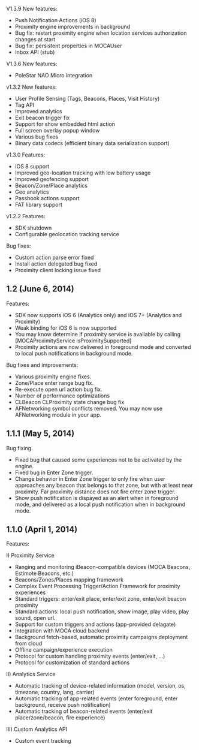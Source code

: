 V1.3.9
New features:
- Push Notification Actions (iOS 8)
- Proximity engine improvements in background
- Bug fix: restart proximity engine when location services authorization changes at start
- Bug fix: persistent properties in MOCAUser
- Inbox API (stub)

V1.3.6
New features:
- PoleStar NAO Micro integration

v1.3.2
New features:
- User Profile Sensing (Tags, Beacons, Places, Visit History)
- Tag API
- Improved analytics
- Exit beacon trigger fix
- Support for show embedded html action
- Full screen overlay popup window
- Various bug fixes
- Binary data codecs (efficient binary data serialization support)

v1.3.0
Features:
- iOS 8 support
- Improved geo-location tracking with low battery usage
- Improved geofencing support
- Beacon/Zone/Place analytics
- Geo analytics
- Passbook actions support
- FAT library support

v1.2.2
Features:
- SDK shutdown
- Configurable geolocation tracking service

Bug fixes:
- Custom action parse error fixed
- Install action delegated bug fixed
- Proximity client locking issue fixed

## 1.2 (June 6, 2014)

Features:
  - SDK now supports iOS 6 (Analytics only) and iOS 7+ (Analytics and Proximity)
  - Weak binding for iOS 6 is now supported
  - You may know determine if proximity service is available by calling [MOCAProximityService isProximitySupported]
  - Proximity actions are now delivered in foreground mode and converted to local push notifications in background mode.

Bug fixes and improvements:
  - Various proximity engine fixes.
  - Zone/Place enter range bug fix.
  - Re-execute open url action bug fix.
  - Number of performance optimizations
  - CLBeacon CLProximity state change bug fix
  - AFNetworking symbol conflicts removed. You may now use AFNetworking module in your app.

## 1.1.1 (May 5, 2014)

Bug fixing.

- Fixed bug that caused some experiences not to be activated by the engine.
- Fixed bug in Enter Zone trigger.
- Change behavior in Enter Zone trigger to only fire when user approaches any beacon that belongs to that zone, but with at least near proximity. Far proximity distance does not fire enter zone trigger.
- Show push notification is dispayed as an alert when in foreground mode, and delivered as a local push notification when in background mode.

## 1.1.0 (April 1, 2014)

Features:

I) Proximity Service	
  - Ranging and monitoring iBeacon-compatible devices (MOCA Beacons, Estimote Beacons, etc.)
  - Beacons/Zones/Places mapping framework
  - Complex Event Processing Trigger/Action Framework for proximity experiences
  - Standard triggers: enter/exit place, enter/exit zone, enter/exit beacon proximity
  - Standard actions: local push notification, show image, play video, play sound, open url.
  - Support for custom triggers and actions (app-provided delagate)
  - Integration with MOCA cloud backend
  - Background fetch-based, automatic proximity campaigns deployment from cloud
  - Offline campaign/experience execution
  - Protocol for custom handling proximity events (enter/exit, ...)
  - Protocol for customization of standard actions

II) Analytics Service
  - Automatic tracking of device-related information (model, version, os, timezone, country, lang, carrier)
  - Automatic tracking of app-related events (enter foreground, enter background, receive push notification)
  - Automatic tracking of beacon-related events (enter/exit place/zone/beacon, fire experience)

III) Custom Analytics API
  - Custom event tracking



